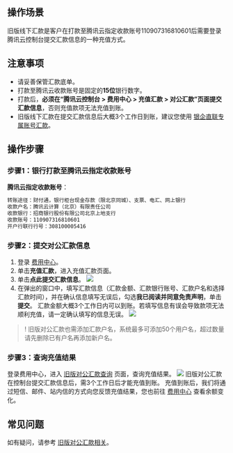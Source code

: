 ## 操作场景

旧版线下汇款是客户在打款至腾讯云指定收款账号110907316810601后需要登录腾讯云控制台提交汇款信息的一种充值方式。

## 注意事项

- 请妥善保管汇款底单。
- 打款至腾讯云收款账号是固定的**15位**银行数字。
- 打款后，**必须在“腾讯云控制台 > 费用中心 > 充值汇款 > 对公汇款”页面提交汇款信息**，否则充值款项无法充值到账。
- 旧版线下汇款在提交汇款信息后大概3个工作日到账，建议您使用 [银企直联专属账号汇款](https://cloud.tencent.com/document/product/555/9901)。

## 操作步骤

### 步骤1：银行打款至腾讯云指定收款账号

**腾讯云指定收款账号**：

```txt
转账途径：财付通，银行柜台现金存款（限北京同城）、支票、电汇、网上银行
收款户名：腾讯云计算（北京）有限责任公司
收款银行：招商银行股份有限公司北京上地支行
收款账号：110907316810601
开户行联行行号：308100005416
```

### 步骤2：提交对公汇款信息

1. 登录 [费用中心](https://console.cloud.tencent.com/expense)。
2. 单击**充值汇款**，进入充值汇款页面。
3. 单击**点此提交汇款信息**。
![](https://qcloudimg.tencent-cloud.cn/raw/f4ed75de209ea10525cfbb716d73505a.png)
4. 在弹出的窗口中，填写汇款信息（汇款金额、汇款银行账号、汇款户名和选择汇款时间），并在确认信息填写无误后，勾选**我已阅读并同意免责声明**，单击**提交**。
汇款金额大概3个工作日内可以到账。若填写信息有误会导致款项无法顺利充值，请一定确认填写的信息无误。
![](https://qcloudimg.tencent-cloud.cn/raw/6457b047f3f4e86da6bd01c1478372d4.png)
>! 旧版对公汇款也需添加汇款户名，系统最多可添加50个用户名，超过数量请先删除已有户名再添加新户名。
>

### 步骤3：查询充值结果

登录费用中心，进入 [旧版对公汇款查询](https://console.cloud.tencent.com/expense/rechargeofflineold) 页面，查询充值结果。
![](https://qcloudimg.tencent-cloud.cn/raw/7b9cde72d604389d195bf31d451d0610.png)
旧版对公汇款在控制台提交汇款信息后，需3个工作日后才能充值到账。
充值到账后，我们将通过短信、邮件、站内信的方式向您反馈充值结果，您也前往 [费用中心](https://console.cloud.tencent.com/expense/overview) 查看余额变化。



## 常见问题

如有疑问，请参考 [旧版对公汇款相关](https://cloud.tencent.com/document/product/555/73176)。
